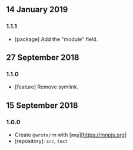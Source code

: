 ## 14 January 2019

### 1.1.1

- [package] Add the "module" field.

## 27 September 2018

### 1.1.0

- [feature] Remove symlink.

## 15 September 2018

### 1.0.0

- Create `@wrote/rm` with [`mnp`][https://mnpjs.org]
- [repository]: `src`, `test`
